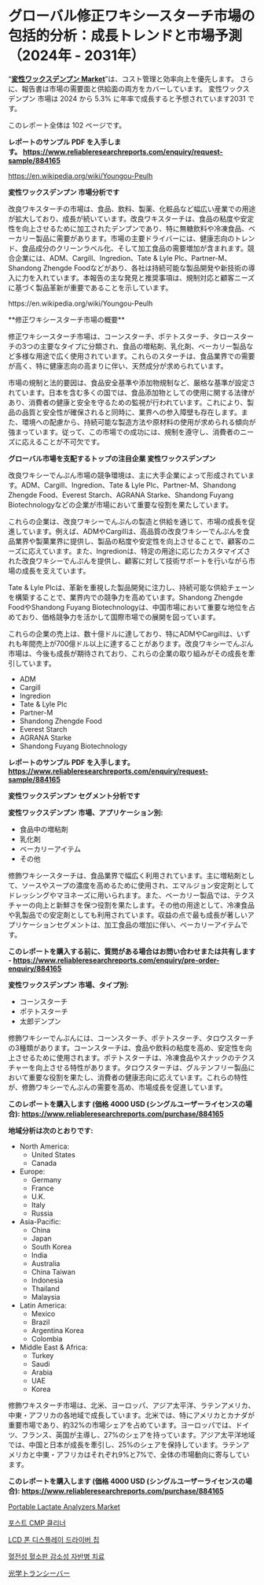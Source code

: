 <p><h1>グローバル修正ワキシースターチ市場の包括的分析：成長トレンドと市場予測（2024年 - 2031年）</h1></p><p>&ldquo;<strong><a href="https://www.reliableresearchreports.com/modified-waxy-starch-r884165">変性ワックスデンプン Market</a></strong>&rdquo;は、コスト管理と効率向上を優先します。 さらに、報告書は市場の需要面と供給面の両方をカバーしています。 変性ワックスデンプン 市場は 2024 から 5.3% に年率で成長すると予想されています2031 です。</p>
<p>このレポート全体は 102 ページです。</p>
<p><strong>レポートのサンプル PDF を入手します。&nbsp;<a href="https://www.reliableresearchreports.com/enquiry/request-sample/884165">https://www.reliableresearchreports.com/enquiry/request-sample/884165</a></strong></p>
<p><a href="https://en.wikipedia.org/wiki/Youngou-Peulh">https://en.wikipedia.org/wiki/Youngou-Peulh</a></p>
<p><strong>変性ワックスデンプン 市場分析です</strong></p>
<p><p>改良ワキスターチの市場は、食品、飲料、製薬、化粧品など幅広い産業での用途が拡大しており、成長が続いています。改良ワキスターチは、食品の粘度や安定性を向上させるために加工されたデンプンであり、特に無糖飲料や冷凍食品、ベーカリー製品に需要があります。市場の主要ドライバーには、健康志向のトレンド、食品成分のクリーンラベル化、そして加工食品の需要増加が含まれます。競合企業には、ADM、Cargill、Ingredion、Tate & Lyle Plc、Partner-M、Shandong Zhengde Foodなどがあり、各社は持続可能な製品開発や新技術の導入に力を入れています。本報告の主な発見と推奨事項は、規制対応と顧客ニーズに基づく製品革新が重要であることを示しています。</p></p>
<p>https://en.wikipedia.org/wiki/Youngou-Peulh</p>
<p><p>**修正ワキシースターチ市場の概要**</p><p>修正ワキシースターチ市場は、コーンスターチ、ポテトスターチ、タロースターチの3つの主要なタイプに分類され、食品の増粘剤、乳化剤、ベーカリー製品など多様な用途で広く使用されています。これらのスターチは、食品業界での需要が高く、特に健康志向の高まりに伴い、天然成分が求められています。</p><p>市場の規制と法的要因は、食品安全基準や添加物規制など、厳格な基準が設定されています。日本を含む多くの国では、食品添加物としての使用に関する法律があり、消費者の健康と安全を守るための監視が行われています。これにより、製品の品質と安全性が確保されると同時に、業界への参入障壁も存在します。また、環境への配慮から、持続可能な製造方法や原材料の使用が求められる傾向が強まっています。従って、この市場での成功には、規制を遵守し、消費者のニーズに応えることが不可欠です。</p></p>
<p><strong>グローバル市場を支配するトップの注目企業 変性ワックスデンプン</strong></p>
<p><p>改良ワキシーでんぷん市場の競争環境は、主に大手企業によって形成されています。ADM、Cargill、Ingredion、Tate & Lyle Plc、Partner-M、Shandong Zhengde Food、Everest Starch、AGRANA Starke、Shandong Fuyang Biotechnologyなどの企業が市場において重要な役割を果たしています。</p><p>これらの企業は、改良ワキシーでんぷんの製造と供給を通じて、市場の成長を促進しています。例えば、ADMやCargillは、高品質の改良ワキシーでんぷんを食品業界や製菓業界に提供し、製品の粘度や安定性を向上させることで、顧客のニーズに応えています。また、Ingredionは、特定の用途に応じたカスタマイズされた改良ワキシーでんぷんを提供し、顧客に対して技術サポートを行いながら市場の成長を支えています。</p><p>Tate & Lyle Plcは、革新を重視した製品開発に注力し、持続可能な供給チェーンを構築することで、業界内での競争力を高めています。Shandong Zhengde FoodやShandong Fuyang Biotechnologyは、中国市場において重要な地位を占めており、価格競争力を活かして国際市場での展開を図っています。</p><p>これらの企業の売上は、数十億ドルに達しており、特にADMやCargillは、いずれも年間売上が700億ドル以上に達することがあります。改良ワキシーでんぷん市場は、今後も成長が期待されており、これらの企業の取り組みがその成長を牽引しています。</p></p>
<p><ul><li>ADM</li><li>Cargill</li><li>Ingredion</li><li>Tate & Lyle Plc</li><li>Partner-M</li><li>Shandong Zhengde Food</li><li>Everest Starch</li><li>AGRANA Starke</li><li>Shandong Fuyang Biotechnology</li></ul></p>
<p><strong>レポートのサンプル PDF を入手します。 <a href="https://www.reliableresearchreports.com/enquiry/request-sample/884165">https://www.reliableresearchreports.com/enquiry/request-sample/884165</a></strong></p>
<p><strong>変性ワックスデンプン セグメント分析です</strong></p>
<p><strong>変性ワックスデンプン 市場、アプリケーション別:</strong></p>
<p><ul><li>食品中の増粘剤</li><li>乳化剤</li><li>ベーカリーアイテム</li><li>その他</li></ul></p>
<p><p>修飾ワキシースターチは、食品業界で幅広く利用されています。主に増粘剤として、ソースやスープの濃度を高めるために使用され、エマルジョン安定剤としてドレッシングやマヨネーズに用いられます。また、ベーカリー製品では、テクスチャーの向上と新鮮さを保つ役割を果たします。その他の用途として、冷凍食品や乳製品での安定剤としても利用されています。収益の点で最も成長が著しいアプリケーションセグメントは、加工食品の増加に伴い、ベーカリーアイテムです。</p></p>
<p><strong>このレポートを購入する前に、質問がある場合はお問い合わせまたは共有します - <a href="https://www.reliableresearchreports.com/enquiry/pre-order-enquiry/884165">https://www.reliableresearchreports.com/enquiry/pre-order-enquiry/884165</a></strong></p>
<p><strong>変性ワックスデンプン 市場、タイプ別:</strong></p>
<p><ul><li>コーンスターチ</li><li>ポテトスターチ</li><li>太郎デンプン</li></ul></p>
<p><p>修飾ワキシーでんぷんには、コーンスターチ、ポテトスターチ、タロウスターチの3種類があります。コーンスターチは、食品や飲料の粘度を高め、安定性を向上させるために使用されます。ポテトスターチは、冷凍食品やスナックのテクスチャーを向上させる特性があります。タロウスターチは、グルテンフリー製品において重要な役割を果たし、消費者の健康志向に応えています。これらの特性が、修飾ワキシーでんぷんの需要を高め、市場成長を促進しています。</p></p>
<p><strong>このレポートを購入します (価格 4000 USD (シングルユーザーライセンスの場合): <a href="https://www.reliableresearchreports.com/purchase/884165">https://www.reliableresearchreports.com/purchase/884165</a></strong></p>
<p><strong>地域分析は次のとおりです:</strong></p>
<p><ul>
    <li>
        North America:
        <ul>
            <li>United States</li>
            <li>Canada</li>
        </ul>
    </li>
    <li>
        Europe:
        <ul>
            <li>Germany</li>
            <li>France</li>
            <li>U.K.</li>
            <li>Italy</li>
            <li>Russia</li>
        </ul>
    </li>
    <li>
        Asia-Pacific:
        <ul>
            <li>China</li>
            <li>Japan</li>
            <li>South Korea</li>
            <li>India</li>
            <li>Australia</li>
            <li>China Taiwan</li>
            <li>Indonesia</li>
            <li>Thailand</li>
            <li>Malaysia</li>
        </ul>
    </li>
    <li>
        Latin America:
        <ul>
            <li>Mexico</li>
            <li>Brazil</li>
            <li>Argentina Korea</li>
            <li>Colombia</li>
        </ul>
    </li>
    <li>
        Middle East & Africa:
        <ul>
            <li>Turkey</li>
            <li>Saudi</li>
            <li>Arabia</li>
            <li>UAE</li>
            <li>Korea</li>
        </ul>
    </li>
    </ul></p>
<p><p>修飾ワキスターチ市場は、北米、ヨーロッパ、アジア太平洋、ラテンアメリカ、中東・アフリカの各地域で成長しています。北米では、特にアメリカとカナダが重要市場であり、約32%の市場シェアを占めています。ヨーロッパでは、ドイツ、フランス、英国が主導し、27%のシェアを持っています。アジア太平洋地域では、中国と日本が成長を牽引し、25%のシェアを保持しています。ラテンアメリカと中東・アフリカはそれぞれ9%と7%で、全体の市場動向に寄与しています。</p></p>
<p><strong>このレポートを購入します (価格 4000 USD (シングルユーザーライセンスの場合): <a href="https://www.reliableresearchreports.com/purchase/884165">https://www.reliableresearchreports.com/purchase/884165</a></strong></p>
<p><p><a href="https://www.linkedin.com/pulse/portable-lactate-analyzers-market-research-report-exploring-lsfie?trackingId=NxvUuPujRVCbmPW6UX928g%3D%3D">Portable Lactate Analyzers Market</a></p><p><a href="https://medium.com/@conradkirrlin76575/%EA%B8%80%EB%A1%9C%EB%B2%8C-%ED%8F%AC%EC%8A%A4%ED%8A%B8-cmp-%ED%81%B4%EB%A6%AC%EB%84%88-%EC%8B%9C%EC%9E%A5-%EC%8B%9C%EC%9E%A5-%EC%A0%90%EC%9C%A0%EC%9C%A8-%EC%8B%9C%EC%9E%A5-%EB%8F%99%ED%96%A5-%EB%B0%8F-%EB%AF%B8%EB%9E%98-%EC%84%B1%EC%9E%A5-%ED%83%90%EC%83%89-0c2deb431b0f">포스트 CMP 클리너</a></p><p><a href="https://github.com/laholand/Market-Research-Report-List-6/blob/main/4992244108287.md">LCD 폰 디스플레이 드라이버 칩</a></p><p><a href="https://medium.com/@uisoxxuy65/%ED%98%88%EC%A0%84%EC%84%B1-thrombocytopenic-%EC%9E%90-%EB%B0%98%EC%A0%90-%EC%B9%98%EB%A3%8C-%EC%8B%9C%EC%9E%A5-%EC%A0%84%EB%A7%9D-%EB%B0%8F-%EC%8B%9C%EC%9E%A5-%EC%A0%90%EC%9C%A0%EC%9C%A8-%EB%B6%84%EC%84%9D-%EC%84%B1%EC%9E%A5-%EC%B6%94%EC%84%B8-%EB%B0%8F-%EC%8B%9C%EC%9E%A5-%EC%98%88%EC%B8%A1-2024-2031-33972a2998bc">혈전성 혈소판 감소성 자반병 치료</a></p><p><a href="https://medium.com/@johnson154chris/%E3%82%B0%E3%83%AD%E3%83%BC%E3%83%90%E3%83%AB%E5%85%89%E3%83%88%E3%83%A9%E3%83%B3%E3%82%B7%E3%83%BC%E3%83%90%E3%83%BC%E5%B8%82%E5%A0%B4%E8%A6%8F%E6%A8%A1%E3%81%AF-%E5%B9%B4%E9%96%93%E6%88%90%E9%95%B7%E7%8E%875-1-%E3%81%AB%E9%81%94%E3%81%99%E3%82%8B%E3%81%A8%E4%BA%88%E6%83%B3%E3%81%95%E3%82%8C%E3%81%A6%E3%81%8A%E3%82%8A-%E3%81%93%E3%81%AE%E3%83%AC%E3%83%9D%E3%83%BC%E3%83%88%E3%81%A7%E3%81%AF-%E5%B8%82%E5%A0%B4%E6%88%90%E9%95%B7-%E3%83%88%E3%83%AC%E3%83%B3%E3%83%89-%E6%A9%9F%E4%BC%9A-%E3%81%8A%E3%82%88%E3%81%B32024%E5%B9%B4%E3%81%8B%E3%82%892031%E5%B9%B4%E3%81%BE%E3%81%A7%E3%81%AE%E4%BA%88%E6%B8%AC%E3%81%AB%E3%81%A4%E3%81%84%E3%81%A6%E5%8F%96%E3%82%8A%E4%B8%8A%E3%81%92%E3%81%A6%E3%81%84%E3%81%BE%E3%81%99-5d97a9923ecc">光学トランシーバー</a></p></p>